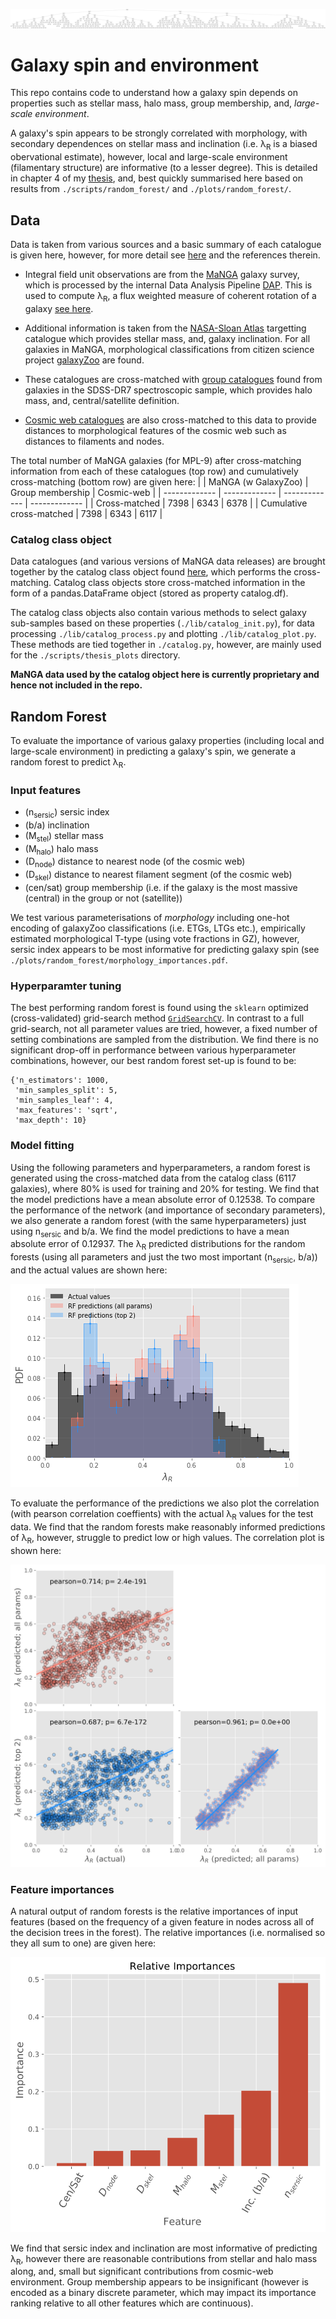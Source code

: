 ![tree](./plots/random_forest/tree.png)

# Galaxy spin and environment
This repo contains code to understand how a galaxy spin depends on properties such as stellar mass, halo mass, group membership, and, _large-scale environment_. 

A galaxy's spin appears to be strongly correlated with morphology, with secondary dependences on stellar mass and inclination (i.e. λ<sub>R</sub> is a biased obervational estimate), however, local and large-scale environment (filamentary structure) are informative (to a lesser degree). This is detailed in chapter 4 of my [thesis](https://github.com/Chris-Duckworth/Thesis), and, best quickly summarised here based on results from `./scripts/random_forest/` and `./plots/random_forest/`.

## Data 
Data is taken from various sources and a basic summary of each catalogue is given here, however, for more detail see [here](https://github.com/Chris-Duckworth/Thesis) and the references therein.

- Integral field unit observations are from the [MaNGA](https://www.sdss.org/surveys/manga/) galaxy survey, which is processed by the internal Data Analysis Pipeline [DAP](https://www.sdss.org/dr15/manga/manga-analysis-pipeline/). This is used to compute λ<sub>R</sub>, a flux weighted measure of coherent rotation of a galaxy [see here](https://ui.adsabs.harvard.edu/abs/2007MNRAS.379..401E/abstract). 

- Additional information is taken from the [NASA-Sloan Atlas](https://www.sdss.org/dr13/manga/manga-target-selection/nsa/) targetting catalogue which provides stellar mass, and, galaxy inclination. For all galaxies in MaNGA, morphological classifications from citizen science project [galaxyZoo](https://www.sdss.org/dr15/data_access/value-added-catalogs/?vac_id=manga-morphologies-from-galaxy-zoo) are found. 

- These catalogues are cross-matched with [group catalogues](https://gax.sjtu.edu.cn/data/Group.html) found from galaxies in the SDSS-DR7 spectroscopic sample, which provides halo mass, and, central/satellite definition.

- [Cosmic web catalogues](https://arxiv.org/abs/1710.02676) are also cross-matched to this data to provide distances to morphological features of the cosmic web such as distances to filaments and nodes. 

The total number of MaNGA galaxies (for MPL-9) after cross-matching information from each of these catalogues (top row) and cumulatively cross-matching (bottom row) are given here:
| | MaNGA (w GalaxyZoo) | Group membership | Cosmic-web | 
| ------------- | ------------- | ------------- | ------------- | 
| Cross-matched  | 7398 | 6343 | 6378 |
| Cumulative cross-matched | 7398 | 6343 | 6117 |

### Catalog class object
Data catalogues (and various versions of MaNGA data releases) are brought together by the catalog class object found [here](./lib/catalog.py), which performs the cross-matching. Catalog class objects store cross-matched information in the form of a pandas.DataFrame object (stored as property catalog.df). 

The catalog class objects also contain various methods to select galaxy sub-samples based on these properties (`./lib/catalog_init.py`), for data processing `./lib/catalog_process.py` and plotting `./lib/catalog_plot.py`. These methods are tied together in `./catalog.py`, however, are mainly used for the `./scripts/thesis_plots` directory.

**MaNGA data used by the catalog object here is currently proprietary and hence not included in the repo.**

## Random Forest

To evaluate the importance of various galaxy properties (including local and large-scale environment) in predicting a galaxy's spin, we generate a random forest to predict λ<sub>R</sub>. 

### Input features

- (n<sub>sersic</sub>) sersic index
- (b/a) inclination
- (M<sub>stel</sub>) stellar mass
- (M<sub>halo</sub>) halo mass
- (D<sub>node</sub>) distance to nearest node (of the cosmic web)
- (D<sub>skel</sub>) distance to nearest filament segment (of the cosmic web)
- (cen/sat) group membership (i.e. if the galaxy is the most massive (central) in the group or not (satellite))

We test various parameterisations of _morphology_ including one-hot encoding of galaxyZoo classifications (i.e. ETGs, LTGs etc.), empirically estimated morphological T-type (using vote fractions in GZ), however, sersic index appears to be most informative for predicting galaxy spin (see `./plots/random_forest/morphology_importances.pdf`.

### Hyperparamter tuning 

The best performing random forest is found using the `sklearn` optimized (cross-validated) grid-search method [`GridSearchCV`](https://scikit-learn.org/stable/modules/generated/sklearn.model_selection.RandomizedSearchCV.html). In contrast to a full grid-search, not all parameter values are tried, however, a fixed number of setting combinations are sampled from the distribution. We find there is no significant drop-off in performance between various hyperparameter combinations, however, our best random forest set-up is found to be:

```
{'n_estimators': 1000,
 'min_samples_split': 5,
 'min_samples_leaf': 4,
 'max_features': 'sqrt',
 'max_depth': 10}
 ```
 
### Model fitting
Using the following parameters and hyperparameters, a random forest is generated using the cross-matched data from the catalog class (6117 galaxies), where 80% is used for training and 20% for testing. We find that the model predictions have a mean absolute error of 0.12538. To compare the performance of the network (and importance of secondary parameters), we also generate a random forest (with the same hyperparameters) just using n<sub>sersic</sub> and b/a. We find the model predictions to have a mean absolute error of 0.12937. The λ<sub>R</sub> predicted distributions for the random forests (using all parameters and just the two most important (n<sub>sersic</sub>, b/a)) and the actual values are shown here:

![hist](./plots/random_forest/lambda_R_predicted_actual_distn.png)

To evaluate the performance of the predictions we also plot the correlation (with pearson correlation coeffients) with the actual λ<sub>R</sub> values for the test data. We find that the random forests make reasonably informed predictions of λ<sub>R</sub>, however, struggle to predict low or high values. The correlation plot is shown here:

![corner](./plots/random_forest/lambda_R_predicted_actual_correlation_corner.png)

### Feature importances
A natural output of random forests is the relative importances of input features (based on the frequency of a given feature in nodes across all of the decision trees in the forest). The relative importances (i.e. normalised so they all sum to one) are given here:

![imp](./plots/random_forest/importances.png)

We find that sersic index and inclination are most informative of predicting λ<sub>R</sub>, however there are reasonable contributions from stellar and halo mass along, and, small but significant contributions from cosmic-web environment. Group membership appears to be insignificant (however is encoded as a binary discrete parameter, which may impact its importance ranking relative to all other features which are continuous). 
